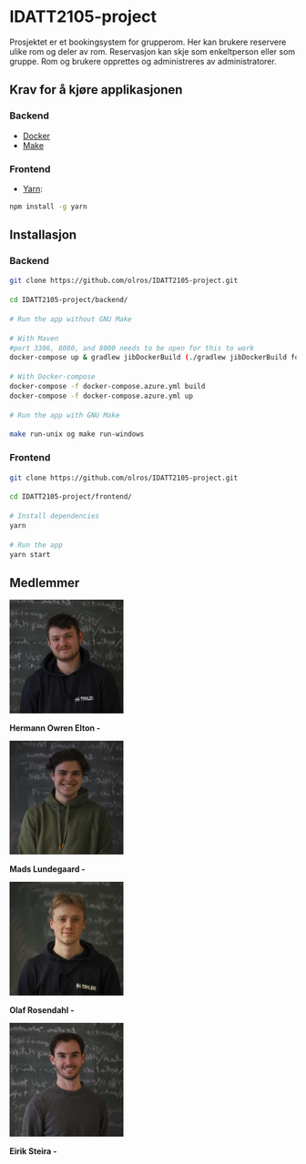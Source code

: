 # IDATT2105-project


Prosjektet er et bookingsystem for grupperom. Her kan brukere reservere ulike rom og deler av rom. Reservasjon kan skje som enkeltperson eller som gruppe. Rom og brukere opprettes og administreres av administratorer.


## Krav for å kjøre applikasjonen
### Backend
- [Docker](https://docs.docker.com/get-docker/)
- [Make](https://www.gnu.org/software/make/) 

### Frontend
- [Yarn](https://classic.yarnpkg.com/en/docs/install/#debian-stable):
```bash
npm install -g yarn
```

## Installasjon

### Backend

```bash
git clone https://github.com/olros/IDATT2105-project.git

cd IDATT2105-project/backend/

# Run the app without GNU Make

# With Maven  
#port 3306, 8080, and 8000 needs to be open for this to work
docker-compose up & gradlew jibDockerBuild (./gradlew jibDockerBuild for unix/linux)

# With Docker-compose
docker-compose -f docker-compose.azure.yml build
docker-compose -f docker-compose.azure.yml up

# Run the app with GNU Make

make run-unix og make run-windows

```

### Frontend

```bash
git clone https://github.com/olros/IDATT2105-project.git

cd IDATT2105-project/frontend/

# Install dependencies
yarn 

# Run the app
yarn start
```



## Medlemmer

<img src="assets/Hermann.jpg" width="200">

**Hermann Owren Elton -**


<img src="assets/Mads.jpg" width="200">

**Mads Lundegaard -**

<img src="assets/Olaf.jpg" width="200">

**Olaf Rosendahl -**

<img src="assets/Eirik.jpg" width="200">

**Eirik Steira -**

<br/>
